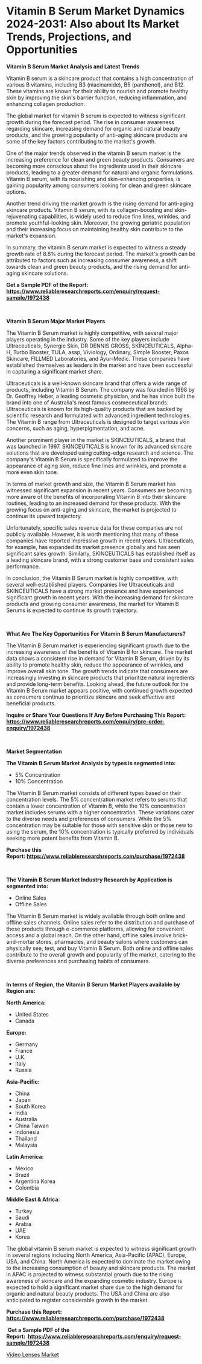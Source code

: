 <p><h1>Vitamin B Serum Market Dynamics 2024-2031: Also about Its Market Trends, Projections, and Opportunities</h1></p><p><strong>Vitamin B Serum Market Analysis and Latest Trends</strong></p>
<p><p>Vitamin B serum is a skincare product that contains a high concentration of various B vitamins, including B3 (niacinamide), B5 (panthenol), and B12. These vitamins are known for their ability to nourish and promote healthy skin by improving the skin's barrier function, reducing inflammation, and enhancing collagen production.</p><p>The global market for vitamin B serum is expected to witness significant growth during the forecast period. The rise in consumer awareness regarding skincare, increasing demand for organic and natural beauty products, and the growing popularity of anti-aging skincare products are some of the key factors contributing to the market's growth.</p><p>One of the major trends observed in the vitamin B serum market is the increasing preference for clean and green beauty products. Consumers are becoming more conscious about the ingredients used in their skincare products, leading to a greater demand for natural and organic formulations. Vitamin B serum, with its nourishing and skin-enhancing properties, is gaining popularity among consumers looking for clean and green skincare options.</p><p>Another trend driving the market growth is the rising demand for anti-aging skincare products. Vitamin B serum, with its collagen-boosting and skin-rejuvenating capabilities, is widely used to reduce fine lines, wrinkles, and promote youthful-looking skin. Moreover, the growing geriatric population and their increasing focus on maintaining healthy skin contribute to the market's expansion.</p><p>In summary, the vitamin B serum market is expected to witness a steady growth rate of 8.8% during the forecast period. The market's growth can be attributed to factors such as increasing consumer awareness, a shift towards clean and green beauty products, and the rising demand for anti-aging skincare solutions.</p></p>
<p><strong>Get a Sample PDF of the Report:&nbsp; <a href="https://www.reliableresearchreports.com/enquiry/request-sample/1972438">https://www.reliableresearchreports.com/enquiry/request-sample/1972438</a></strong></p>
<p>&nbsp;</p>
<p><strong>Vitamin B Serum Major Market Players</strong></p>
<p><p>The Vitamin B Serum market is highly competitive, with several major players operating in the industry. Some of the key players include Ultraceuticals, Synergie Skin, DR DENNIS GROSS, SKINCEUTICALS, Alpha-H, Turbo Booster, TULA, asap, Viviology, Ordinary, Simple Booster, Paxos Skincare, FILLMED Laboratories, and Ayur-Medic. These companies have established themselves as leaders in the market and have been successful in capturing a significant market share.</p><p>Ultraceuticals is a well-known skincare brand that offers a wide range of products, including Vitamin B Serum. The company was founded in 1998 by Dr. Geoffrey Heber, a leading cosmetic physician, and he has since built the brand into one of Australia's most famous cosmeceutical brands. Ultraceuticals is known for its high-quality products that are backed by scientific research and formulated with advanced ingredient technologies. The Vitamin B range from Ultraceuticals is designed to target various skin concerns, such as aging, hyperpigmentation, and acne.</p><p>Another prominent player in the market is SKINCEUTICALS, a brand that was launched in 1997. SKINCEUTICALS is known for its advanced skincare solutions that are developed using cutting-edge research and science. The company's Vitamin B Serum is specifically formulated to improve the appearance of aging skin, reduce fine lines and wrinkles, and promote a more even skin tone.</p><p>In terms of market growth and size, the Vitamin B Serum market has witnessed significant expansion in recent years. Consumers are becoming more aware of the benefits of incorporating Vitamin B into their skincare routines, leading to an increased demand for these products. With the growing focus on anti-aging and skincare, the market is projected to continue its upward trajectory.</p><p>Unfortunately, specific sales revenue data for these companies are not publicly available. However, it is worth mentioning that many of these companies have reported impressive growth in recent years. Ultraceuticals, for example, has expanded its market presence globally and has seen significant sales growth. Similarly, SKINCEUTICALS has established itself as a leading skincare brand, with a strong customer base and consistent sales performance.</p><p>In conclusion, the Vitamin B Serum market is highly competitive, with several well-established players. Companies like Ultraceuticals and SKINCEUTICALS have a strong market presence and have experienced significant growth in recent years. With the increasing demand for skincare products and growing consumer awareness, the market for Vitamin B Serums is expected to continue its growth trajectory.</p></p>
<p>&nbsp;</p>
<p><strong>What Are The Key Opportunities For Vitamin B Serum Manufacturers?</strong></p>
<p><p>The Vitamin B Serum market is experiencing significant growth due to the increasing awareness of the benefits of Vitamin B for skincare. The market data shows a consistent rise in demand for Vitamin B Serum, driven by its ability to promote healthy skin, reduce the appearance of wrinkles, and improve overall skin tone. The growth trends indicate that consumers are increasingly investing in skincare products that prioritize natural ingredients and provide long-term benefits. Looking ahead, the future outlook for the Vitamin B Serum market appears positive, with continued growth expected as consumers continue to prioritize skincare and seek effective and beneficial products.</p></p>
<p><strong>Inquire or Share Your Questions If Any Before Purchasing This Report: <a href="https://www.reliableresearchreports.com/enquiry/pre-order-enquiry/1972438">https://www.reliableresearchreports.com/enquiry/pre-order-enquiry/1972438</a></strong></p>
<p>&nbsp;</p>
<p><strong>Market Segmentation</strong></p>
<p><strong>The Vitamin B Serum Market Analysis by types is segmented into:</strong></p>
<p><ul><li>5% Concentration</li><li>10% Concentration</li></ul></p>
<p><p>The Vitamin B Serum market consists of different types based on their concentration levels. The 5% concentration market refers to serums that contain a lower concentration of Vitamin B, while the 10% concentration market includes serums with a higher concentration. These variations cater to the diverse needs and preferences of consumers. While the 5% concentration may be suitable for those with sensitive skin or those new to using the serum, the 10% concentration is typically preferred by individuals seeking more potent benefits from Vitamin B.</p></p>
<p><strong>Purchase this Report:&nbsp;<a href="https://www.reliableresearchreports.com/purchase/1972438">https://www.reliableresearchreports.com/purchase/1972438</a></strong></p>
<p>&nbsp;</p>
<p><strong>The Vitamin B Serum Market Industry Research by Application is segmented into:</strong></p>
<p><ul><li>Online Sales</li><li>Offline Sales</li></ul></p>
<p><p>The Vitamin B Serum market is widely available through both online and offline sales channels. Online sales refer to the distribution and purchase of these products through e-commerce platforms, allowing for convenient access and a global reach. On the other hand, offline sales involve brick-and-mortar stores, pharmacies, and beauty salons where customers can physically see, test, and buy Vitamin B Serum. Both online and offline sales contribute to the overall growth and popularity of the market, catering to the diverse preferences and purchasing habits of consumers.</p></p>
<p>&nbsp;</p>
<p><strong>In terms of Region, the Vitamin B Serum Market Players available by Region are:</strong></p>
<p>
    <p> <strong> North America: </strong>
        <ul>
            <li>United States</li>
            <li>Canada</li>
        </ul>
        </p> 
    <p> <strong> Europe: </strong>
        <ul>
            <li>Germany</li>
            <li>France</li>
            <li>U.K.</li>
            <li>Italy</li>
            <li>Russia</li>
        </ul>
        </p> 
    <p> <strong> Asia-Pacific: </strong>
        <ul>
            <li>China</li>
            <li>Japan</li>
            <li>South Korea</li>
            <li>India</li>
            <li>Australia</li>
            <li>China Taiwan</li>
            <li>Indonesia</li>
            <li>Thailand</li>
            <li>Malaysia</li>
        </ul>
        </p> 
    <p> <strong> Latin America: </strong>
        <ul>
            <li>Mexico</li>
            <li>Brazil</li>
            <li>Argentina Korea</li>
            <li>Colombia</li>
        </ul>
        </p> 
    <p> <strong> Middle East & Africa: </strong>
        <ul>
            <li>Turkey</li>
            <li>Saudi</li>
            <li>Arabia</li>
            <li>UAE</li>
            <li>Korea</li>
        </ul>
    </p>
    </p>
<p><p>The global vitamin B serum market is expected to witness significant growth in several regions including North America, Asia-Pacific (APAC), Europe, USA, and China. North America is expected to dominate the market owing to the increasing consumption of beauty and skincare products. The market in APAC is projected to witness substantial growth due to the rising awareness of skincare and the expanding cosmetic industry. Europe is expected to hold a significant market share due to the high demand for organic and natural beauty products. The USA and China are also anticipated to register considerable growth in the market.</p></p>
<p><strong>Purchase this Report: <a href="https://www.reliableresearchreports.com/purchase/1972438">https://www.reliableresearchreports.com/purchase/1972438</a></strong></p>
<p>&nbsp;<strong>Get a Sample PDF of the Report:&nbsp;&nbsp;<a href="https://www.reliableresearchreports.com/enquiry/request-sample/1972438">https://www.reliableresearchreports.com/enquiry/request-sample/1972438</a></strong></p>
<p><strong></strong></p>
<p><p><a href="https://github.com/ashepherd82/Market-Research-Report-List-2/blob/main/video-lenses-market.md">Video Lenses Market</a></p></p>